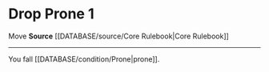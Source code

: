 ﻿---
actions: '[one-action]'
id: '78'
name: Drop Prone
rarity: Common
source: '[[DATABASE/source/Core Rulebook|Core Rulebook]]'
trait:
- '[[DATABASE/trait/Move|Move]]'
type: Action

---
# Drop Prone <span class="action-icon">1</span>

<span class="item-trait">Move</span>
**Source** [[DATABASE/source/Core Rulebook|Core Rulebook]]

---
You fall [[DATABASE/condition/Prone|prone]].